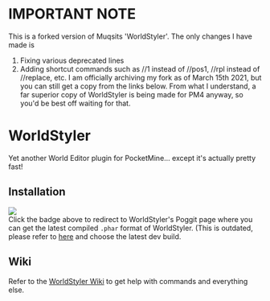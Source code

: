 # IMPORTANT NOTE
This is a forked version of Muqsits 'WorldStyler'. The only changes I have made is 
1) Fixing various deprecated lines
2) Adding shortcut commands such as //1 instead of //pos1, //rpl instead of //replace, etc.
I am officially archiving my fork as of March 15th 2021, but you can still get a copy from the links below. From what I understand, a far superior copy of WorldStyler is being made for PM4 anyway, so you'd be best off waiting for that.

# WorldStyler
Yet another World Editor plugin for PocketMine... except it's actually pretty fast!

## Installation
[![](https://poggit.pmmp.io/shield.state/WorldStyler)](https://poggit.pmmp.io/p/WorldStyler)<br>
Click the badge above to redirect to WorldStyler's Poggit page where you can get the latest compiled `.phar` format of WorldStyler.
(This is outdated, please refer to [here](https://poggit.pmmp.io/ci/KadTheHunter/WorldStyler/WorldStyler) and choose the latest dev build.

## Wiki
Refer to the [WorldStyler Wiki](https://github.com/Muqsit/WorldStyler/wiki) to get help with commands and everything else.
